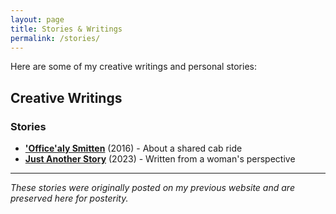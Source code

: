 ```yaml
---
layout: page
title: Stories & Writings
permalink: /stories/
---
```


Here are some of my creative writings and personal stories:

## Creative Writings

### Stories
- **['Office'aly Smitten](/assets/media/2023-07_Officealy-smitten.pdf)** (2016) - About a shared cab ride
- **[Just Another Story](/assets/media/2023-09_SomeStory.pdf)** (2023) - Written from a woman's perspective

---

*These stories were originally posted on my previous website and are preserved here for posterity.*